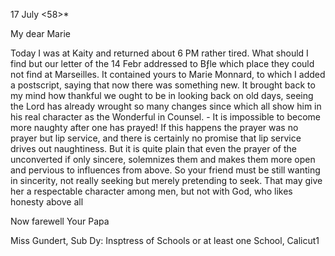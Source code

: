  17 July <58>*

My dear Marie

Today I was at Kaity and returned about 6 PM rather tired. What should I find but our letter of the 14 Febr addressed to Bƒle which place they could not find at Marseilles. It contained yours to Marie Monnard, to which I added a postscript, saying that now there was something new. It brought back to my mind how thankful we ought to be in looking back on old days, seeing the Lord has already wrought so many changes since which all show him in his real character as the Wonderful in Counsel. - It is impossible to become more naughty after one has prayed! If this happens the prayer was no prayer but lip service, and there is certainly no promise that lip service drives out naughtiness. But it is quite plain that even the prayer of the unconverted if only sincere, solemnizes them and makes them more open and pervious to influences from above. So your friend must be still wanting in sincerity, not really seeking but merely pretending to seek. That may give her a respectable character among men, but not with God, who likes honesty above all

Now farewell
 Your Papa

Miss Gundert, Sub Dy: Insptress of Schools or at least one School, Calicut1 
